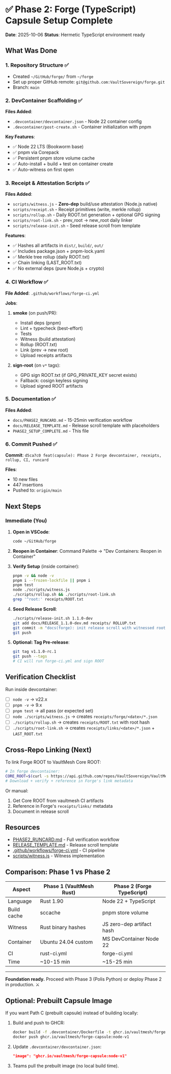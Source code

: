 # ✅ Phase 2: Forge (TypeScript) Capsule Setup Complete

**Date**: 2025-10-06
**Status**: Hermetic TypeScript environment ready

## What Was Done

### 1. Repository Structure ✅
- Created `~/GitHub/forge/` from `~/forge`
- Set up proper GitHub remote: `git@github.com:VaultSovereign/forge.git`
- Branch: `main`

### 2. DevContainer Scaffolding ✅

**Files Added**:
- `.devcontainer/devcontainer.json` - Node 22 container config
- `.devcontainer/post-create.sh` - Container initialization with pnpm

**Key Features**:
- ✅ Node 22 LTS (Bookworm base)
- ✅ pnpm via Corepack
- ✅ Persistent pnpm store volume cache
- ✅ Auto-install + build + test on container create
- ✅ Auto-witness on first open

### 3. Receipt & Attestation Scripts ✅

**Files Added**:
- `scripts/witness.js` - **Zero-dep** build/use attestation (Node.js native)
- `scripts/receipt.sh` - Receipt primitives (write, merkle rollup)
- `scripts/rollup.sh` - Daily ROOT.txt generation + optional GPG signing
- `scripts/root-link.sh` - prev_root → new_root daily linker
- `scripts/release-init.sh` - Seed release scroll from template

**Features**:
- ✅ Hashes all artifacts in `dist/`, `build/`, `out/`
- ✅ Includes package.json + pnpm-lock.yaml
- ✅ Merkle tree rollup (daily ROOT.txt)
- ✅ Chain linking (LAST_ROOT.txt)
- ✅ No external deps (pure Node.js + crypto)

### 4. CI Workflow ✅

**File Added**: `.github/workflows/forge-ci.yml`

**Jobs**:
1. **smoke** (on push/PR):
   - Install deps (pnpm)
   - Lint + typecheck (best-effort)
   - Tests
   - Witness (build attestation)
   - Rollup (ROOT.txt)
   - Link (prev → new root)
   - Upload receipts artifacts

2. **sign-root** (on `v*` tags):
   - GPG sign ROOT.txt (if GPG_PRIVATE_KEY secret exists)
   - Fallback: cosign keyless signing
   - Upload signed ROOT artifacts

### 5. Documentation ✅

**Files Added**:
- `docs/PHASE2_RUNCARD.md` - 15-25min verification workflow
- `docs/RELEASE_TEMPLATE.md` - Release scroll template with placeholders
- `PHASE2_SETUP_COMPLETE.md` - This file

### 6. Commit Pushed ✅

**Commit**: `d5ca7c0 feat(capsule): Phase 2 Forge devcontainer, receipts, rollup, CI, runcard`

**Files**:
- 10 new files
- 447 insertions
- Pushed to: `origin/main`

## Next Steps

### Immediate (You)

1. **Open in VSCode**:
   ```bash
   code ~/GitHub/forge
   ```

2. **Reopen in Container**: Command Palette → "Dev Containers: Reopen in Container"

3. **Verify Setup** (inside container):
   ```bash
   pnpm -v && node -v
   pnpm i --frozen-lockfile || pnpm i
   pnpm test
   node ./scripts/witness.js
   ./scripts/rollup.sh && ./scripts/root-link.sh
   grep '^root:' receipts/ROOT.txt
   ```

4. **Seed Release Scroll**:
   ```bash
   ./scripts/release-init.sh 1.1.0-dev
   git add docs/RELEASE_1.1.0-dev.md receipts/ ROLLUP.txt
   git commit -m "docs(forge): init release scroll with witnessed root"
   git push
   ```

5. **Optional: Tag Pre-release**:
   ```bash
   git tag v1.1.0-rc.1
   git push --tags
   # CI will run forge-ci.yml and sign ROOT
   ```

## Verification Checklist

Run inside devcontainer:

- [ ] `node -v` → v22.x
- [ ] `pnpm -v` → 9.x
- [ ] `pnpm test` → all pass (or expected set)
- [ ] `node ./scripts/witness.js` → creates `receipts/forge/<date>/*.json`
- [ ] `./scripts/rollup.sh` → creates `receipts/ROOT.txt` with root hash
- [ ] `./scripts/root-link.sh` → creates `receipts/links/<date>/*.json` + `LAST_ROOT.txt`

## Cross-Repo Linking (Next)

To link Forge ROOT to VaultMesh Core ROOT:

```bash
# In forge devcontainer:
CORE_ROOT=$(curl -s https://api.github.com/repos/VaultSovereign/VaultMesh/actions/artifacts | jq -r '.artifacts[0].archive_download_url')
# Download + verify + reference in Forge's link metadata
```

Or manual:
1. Get Core ROOT from vaultmesh CI artifacts
2. Reference in Forge's `receipts/links/` metadata
3. Document in release scroll

## Resources

- [PHASE2_RUNCARD.md](docs/PHASE2_RUNCARD.md) - Full verification workflow
- [RELEASE_TEMPLATE.md](docs/RELEASE_TEMPLATE.md) - Release scroll template
- [.github/workflows/forge-ci.yml](.github/workflows/forge-ci.yml) - CI pipeline
- [scripts/witness.js](scripts/witness.js) - Witness implementation

## Comparison: Phase 1 vs Phase 2

| Aspect | Phase 1 (VaultMesh Rust) | Phase 2 (Forge TypeScript) |
|--------|-------------------------|----------------------------|
| Language | Rust 1.90 | Node 22 + TypeScript |
| Build cache | sccache | pnpm store volume |
| Witness | Rust binary hashes | JS zero-dep artifact hash |
| Container | Ubuntu 24.04 custom | MS DevContainer Node 22 |
| CI | rust-ci.yml | forge-ci.yml |
| Time | ~10-15 min | ~15-25 min |

---

**Foundation ready.** Proceed with Phase 3 (Polis Python) or deploy Phase 2 in production. ⚔️

## Optional: Prebuilt Capsule Image

If you want Path C (prebuilt capsule) instead of building locally:

1. Build and push to GHCR:
   ```bash
   docker build -f .devcontainer/Dockerfile -t ghcr.io/vaultmesh/forge-capsule:node-v1 .
   docker push ghcr.io/vaultmesh/forge-capsule:node-v1
   ```

2. Update `.devcontainer/devcontainer.json`:
   ```json
   "image": "ghcr.io/vaultmesh/forge-capsule:node-v1"
   ```

3. Teams pull the prebuilt image (no local build time).
